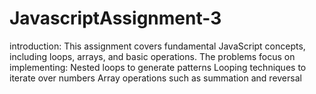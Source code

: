 # JavascriptAssignment-3
introduction: 
This assignment covers fundamental JavaScript concepts, including loops, arrays, and basic operations. The problems focus on implementing:
Nested loops to generate patterns
Looping techniques to iterate over numbers
Array operations such as summation and reversal

